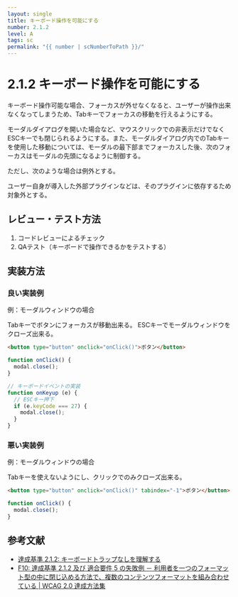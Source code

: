 ```yaml
---
layout: single
title: キーボード操作を可能にする
number: 2.1.2
level: A
tags: sc
permalink: "{{ number | scNumberToPath }}/"
---
```


# 2.1.2 キーボード操作を可能にする

キーボード操作可能な場合、フォーカスが外せなくなると、ユーザーが操作出来なくなってしまうため、Tabキーでフォーカスの移動を行えるようにする。

モーダルダイアログを開いた場合など、マウスクリックでの非表示だけでなくESCキーでも閉じられるようにする。また、モーダルダイアログ内でのTabキーを使用した移動については、モーダルの最下部までフォーカスした後、次のフォーカスはモーダルの先頭になるように制御する。

ただし、次のような場合は例外とする。

ユーザー自身が導入した外部プラグインなどは、そのプラグインに依存するため対象外とする。

## レビュー・テスト方法

1. コードレビューによるチェック
2. QAテスト（キーボードで操作できるかをテストする）

## 実装方法

### 良い実装例

例：モーダルウィンドウの場合

Tabキーでボタンにフォーカスが移動出来る。
ESCキーでモーダルウィンドウをクローズ出来る。

```html
<button type="button" onclick="onClick()">ボタン</button>
```

```javascript
function onClick() {
  modal.close();
}

// キーボードイベントの実装
function onKeyup (e) {
  // ESCキー押下
  if (e.keyCode === 27) {
    modal.close();
  }
}
```

### 悪い実装例

例：モーダルウィンドウの場合

Tabキーを使えないようにし、クリックでのみクローズ出来る。

```html
<button type="button" onclick="onClick()" tabindex="-1">ボタン</button>
```

```javascript
function onClick() {
  modal.close();
}
```

## 参考文献

- [達成基準 2.1.2: キーボードトラップなしを理解する](https://waic.jp/docs/WCAG21/Understanding/no-keyboard-trap.html)
- [F10: 達成基準 2.1.2 及び 適合要件 5 の失敗例 － 利用者を一つのフォーマット型の中に閉じ込める方法で、複数のコンテンツフォーマットを組み合わせている | WCAG 2.0 達成方法集](http://waic.jp/docs/WCAG-TECHS/F10)
